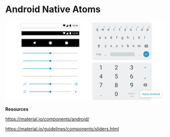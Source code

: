 # Android Native Atoms

![](/assets/atoms/native/atom-02-android.png)

**Resources**

https://material.io/components/android/

https://material.io/guidelines/components/sliders.html



